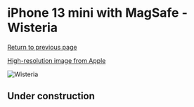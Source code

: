 # iPhone 13 mini with MagSafe - Wisteria

[Return to previous page](/iphone_13)

[High-resolution image from Apple](https://store.storeimages.cdn-apple.com/8756/as-images.apple.com/is/MM0H3?wid=4500&hei=4500&fmt=png)

<div style="width: 500px"><img src="/almost_uncompressed/MM0H3.webp" alt="Wisteria"></div>

## Under construction
